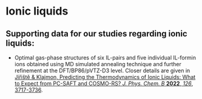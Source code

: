 # Ionic liquids

## Supporting data for our studies regarding ionic liquids:

- Optimal gas-phase structures of six IL-pairs and five individual IL-formin ions obtained using MD simulated annealing technique and further refinement at the DFT/BP86/pVTZ-D3 level. Closer details are given in [Jiřiště & Klajmon, Predicting the Thermodynamics of Ionic Liquids: What to Expect from PC-SAFT and COSMO-RS? *J. Phys. Chem. B* **2022**, *126*, 3717-3736]([url](https://doi.org/10.1021/acs.jpcb.2c00685)).


